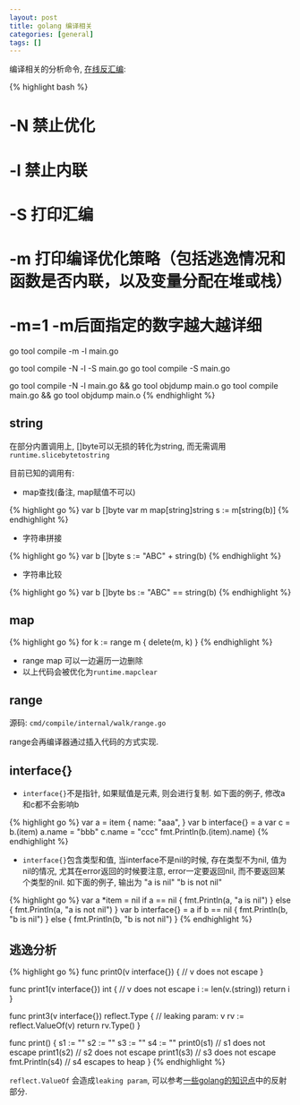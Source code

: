 ```yaml
---
layout: post
title: golang 编译相关
categories: [general]
tags: []
---
```


编译相关的分析命令, [在线反汇编](https://go.godbolt.org/):

{% highlight bash %}
# -N 禁止优化
# -l 禁止内联
# -S 打印汇编
# -m 打印编译优化策略（包括逃逸情况和函数是否内联，以及变量分配在堆或栈）
# -m=1 -m后面指定的数字越大越详细

go tool compile -m -l main.go

go tool compile -N -l -S main.go
go tool compile -S main.go

go tool compile -N -l main.go && go tool objdump main.o 
go tool compile main.go && go tool objdump main.o
{% endhighlight %}

## string

在部分内置调用上, []byte可以无损的转化为string, 而无需调用`runtime.slicebytetostring`

目前已知的调用有:
* map查找(备注, map赋值不可以)

{% highlight go %}
var b []byte
var m map[string]string
s := m[string(b)]
{% endhighlight %}

* 字符串拼接

{% highlight go %}
var b []byte
s := "ABC" + string(b)
{% endhighlight %}

* 字符串比较

{% highlight go %}
var b []byte
bs := "ABC" == string(b)
{% endhighlight %}

## map

{% highlight go %}
for k := range m {
    delete(m, k)
}
{% endhighlight %}

* range map 可以一边遍历一边删除
* 以上代码会被优化为`runtime.mapclear`

## range 

源码: `cmd/compile/internal/walk/range.go`

range会再编译器通过插入代码的方式实现.

## interface{}

* `interface{}`不是指针, 如果赋值是元素, 则会进行复制.
如下面的例子, 修改a和c都不会影响b

{% highlight go %}
var a = item {
    name: "aaa",
}
var b interface{} = a
var c = b.(item)
a.name = "bbb"
c.name = "ccc"
fmt.Println(b.(item).name)
{% endhighlight %}

* `interface{}`包含类型和值, 当interface不是nil的时候, 存在类型不为nil, 值为nil的情况,
尤其在error返回的时候要注意, error一定要返回nil, 而不要返回某个类型的nil.
如下面的例子, 输出为 "a is nil" "b is not nil"

{% highlight go %}
var a *item = nil
if a == nil {
    fmt.Println(a, "a is nil")
} else {
    fmt.Println(a, "a is not nil")
}
var b interface{} = a
if b == nil {
    fmt.Println(b, "b is nil")
} else {
    fmt.Println(b, "b is not nil")
}
{% endhighlight %}

## 逃逸分析
{% highlight go %}
func print0(v interface{})  {
    // v does not escape
}

func print1(v interface{}) int {
    // v does not escape
    i := len(v.(string))
    return i
}

func print3(v interface{}) reflect.Type {
    // leaking param: v
    rv := reflect.ValueOf(v)
    return rv.Type()
}

func print()  {
    s1 := ""
    s2 := ""
    s3 := ""
    s4 := ""
    print0(s1) // s1 does not escape
    print1(s2) // s2 does not escape
    print1(s3) // s3 does not escape
    fmt.Println(s4) // s4 escapes to heap
}
{% endhighlight %}

`reflect.ValueOf` 会造成`leaking param`, 可以参考[一些golang的知识点](./2021-10-07-golang_library)中的反射部分.
